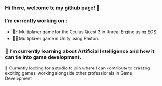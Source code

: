 ### Hi there, welcome to my github page! 👋

### I’m currently working on :
- 🔎🃏 Multiplayer game for the Oculus Quest 3 in Unreal Engine using EOS.
- 🔱🚢 Multiplayer game in Unity using Photon.

  
### 🌱 I’m currently learning about Artificial Intelligence and how it can tie into game development.

🔭 Currently looking for a studio to join where I can contribute to creating exciting games, working alongside other professionals in Game Development

<!--
**arlwg/arlwg** is a ✨ _special_ ✨ repository because its `README.md` (this file) appears on your GitHub profile.

Here are some ideas to get you started:

-  I’m currently working on ...

-  ...
- 🤔 I’m looking for help with ...
- 💬 Ask me about ...
- 📫 How to reach me: ...
- 😄 Pronouns: ...

-->
